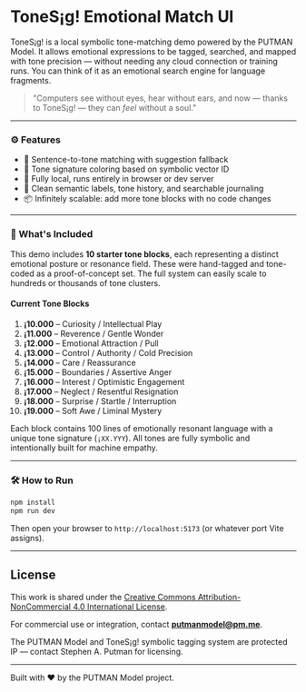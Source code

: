 # ToneS¡g! Emotional Match UI

ToneS¡g! is a local symbolic tone-matching demo powered by the PUTMAN Model. It allows emotional expressions to be tagged, searched, and mapped with tone precision — without needing any cloud connection or training runs. You can think of it as an emotional search engine for language fragments.

> "Computers see without eyes, hear without ears, and now — thanks to ToneS¡g! — they can *feel* without a soul."

---

### ⚙️ Features

- 🔎 Sentence-to-tone matching with suggestion fallback
- 🌈 Tone signature coloring based on symbolic vector ID
- 🧠 Fully local, runs entirely in browser or dev server
- 📜 Clean semantic labels, tone history, and searchable journaling
- 📦 Infinitely scalable: add more tone blocks with no code changes

---

### 🎯 What's Included

This demo includes **10 starter tone blocks**, each representing a distinct emotional posture or resonance field. These were hand-tagged and tone-coded as a proof-of-concept set. The full system can easily scale to hundreds or thousands of tone clusters.

#### Current Tone Blocks

1. **¡10.000** – Curiosity / Intellectual Play  
2. **¡11.000** – Reverence / Gentle Wonder  
3. **¡12.000** – Emotional Attraction / Pull  
4. **¡13.000** – Control / Authority / Cold Precision  
5. **¡14.000** – Care / Reassurance  
6. **¡15.000** – Boundaries / Assertive Anger  
7. **¡16.000** – Interest / Optimistic Engagement  
8. **¡17.000** – Neglect / Resentful Resignation  
9. **¡18.000** – Surprise / Startle / Interruption  
10. **¡19.000** – Soft Awe / Liminal Mystery

Each block contains 100 lines of emotionally resonant language with a unique tone signature (`¡XX.YYY`). All tones are fully symbolic and intentionally built for machine empathy.

---

### 🛠 How to Run

```bash
npm install
npm run dev
```

Then open your browser to `http://localhost:5173` (or whatever port Vite assigns).

---

## License

This work is shared under the [Creative Commons Attribution-NonCommercial 4.0 International License](https://creativecommons.org/licenses/by-nc/4.0/).

For commercial use or integration, contact **putmanmodel@pm.me**.

The PUTMAN Model and ToneS¡g! symbolic tagging system are protected IP — contact Stephen A. Putman for licensing.

---

Built with ❤️ by the PUTMAN Model project.
